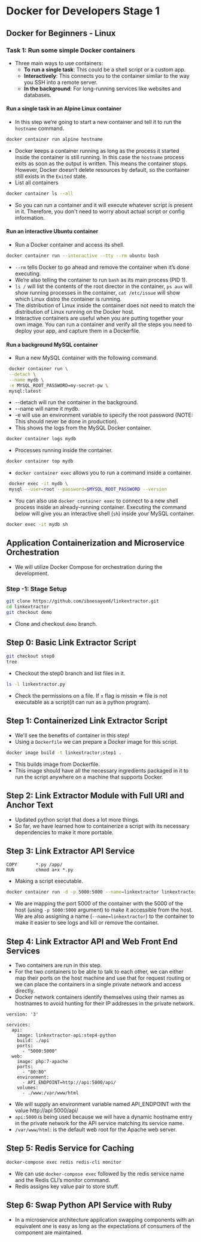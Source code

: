 # Docker for Developers Stage 1

## Docker for Beginners - Linux

### Task 1: Run some simple Docker containers
* Three main ways to use containers:
  * **To run a single task**: This could be a shell script or a custom app.
  * **Interactively**: This connects you to the container similar to the way you SSH into a remote server.
  * **In the background**: For long-running services like websites and databases.
#### Run a single task in an Alpine Linux container
* In this step we’re going to start a new container and tell it to run the `hostname` command.
```bash
docker container run alpine hostname
```
* Docker keeps a container running as long as the process it started inside the container is still running. In this case the `hostname` process exits as soon as the output is written. This means the container stops. However, Docker doesn’t delete resources by default, so the container still exists in the `Exited` state.
* List all containers
```bash
docker container ls --all
```
* So you can run a container and it will execute whatever script is present in it. Therefore, you don't need to worry about actual script or config information.

#### Run an interactive Ubuntu container
* Run a Docker container and access its shell.
```bash
docker container run --interactive --tty --rm ubuntu bash
```
* `--rm` tells Docker to go ahead and remove the container when it’s done executing.
* We’re also telling the container to run `bash` as its main process (PID 1).
* `ls /` will list the contents of the root director in the container, `ps aux` will show running processes in the container, `cat /etc/issue` will show which Linux distro the container is running.
* The distribution of Linux inside the container does not need to match the distribution of Linux running on the Docker host.
* Interactive containers are useful when you are putting together your own image. You can run a container and verify all the steps you need to deploy your app, and capture them in a Dockerfile.

#### Run a background MySQL container
* Run a new MySQL container with the following command.
```bash
 docker container run \
 --detach \
 --name mydb \
 -e MYSQL_ROOT_PASSWORD=my-secret-pw \
 mysql:latest
```
* --detach will run the container in the background.
* --name will name it mydb.
* -e will use an environment variable to specify the root password (NOTE: This should never be done in production).
* This shows the logs from the MySQL Docker container.
```bash
docker container logs mydb
```
* Processes running inside the container.
```bash
docker container top mydb
```
* `docker container exec` allows you to run a command inside a container.
```bash
 docker exec -it mydb \
 mysql --user=root --password=$MYSQL_ROOT_PASSWORD --version
 ```
 * You can also use `docker container exec` to connect to a new shell process inside an already-running container. Executing the command below will give you an interactive shell (`sh`) inside your MySQL container.
 ```bash
 docker exec -it mydb sh
 ```
 
 ## Application Containerization and Microservice Orchestration
 * We will utilize Docker Compose for orchestration during the development.
 ### Step -1: Stage Setup
 ```bash
git clone https://github.com/ibnesayeed/linkextractor.git
cd linkextractor
git checkout demo
```
* Clone and checkout `demo` branch.
## Step 0: Basic Link Extractor Script
```bash
git checkout step0
tree
```
* Checkout the step0 branch and list files in it.
```bash
ls -l linkextractor.py
```
* Check the permissions on a file. If `x` flag is missin => file is not executable as a script(it can run as a python program).
## Step 1: Containerized Link Extractor Script
* We'll see the benefits of container in this step!
* Using a `Dockerfile` we can prepare a Docker image for this script.
```bash
docker image build -t linkextractor:step1 .
```
* This builds image from Dockerfile.
* This image should have all the necessary ingredients packaged in it to run the script anywhere on a machine that supports Docker.

## Step 2: Link Extractor Module with Full URI and Anchor Text
* Updated python script that does a lot more things.
* So far, we have learned how to containerize a script with its necessary dependencies to make it more portable. 

## Step 3: Link Extractor API Service
```docker
COPY       *.py /app/
RUN        chmod a+x *.py
```
* Making a script executable.
```bash
docker container run -d -p 5000:5000 --name=linkextractor linkextractor:step3
```
* We are mapping the port 5000 of the container with the 5000 of the host (using `-p 5000:5000` argument) to make it accessible from the host. We are also assigning a name (`--name=linkextractor`) to the container to make it easier to see logs and kill or remove the container.

## Step 4: Link Extractor API and Web Front End Services
* Two containers are run in this step.
* For the two containers to be able to talk to each other, we can either map their ports on the host machine and use that for request routing or we can place the containers in a single private network and access directly. 
* Docker network containers identify themselves using their names as hostnames to avoid hunting for their IP addresses in the private network.
```docker
version: '3'

services:
  api:
    image: linkextractor-api:step4-python
    build: ./api
    ports:
      - "5000:5000"
  web:
    image: php:7-apache
    ports:
      - "80:80"
    environment:
      - API_ENDPOINT=http://api:5000/api/
    volumes:
      - ./www:/var/www/html
```      
* We will supply an environment variable named API_ENDPOINT with the value http://api:5000/api/
* `api:5000` is being used because we will have a dynamic hostname entry in the private network for the API service matching its service name.
* `/var/www/html`: is the default web root for the Apache web server.

## Step 5: Redis Service for Caching
```bash
docker-compose exec redis redis-cli monitor
```
* We can use `docker-compose exec` followed by the redis service name and the Redis CLI’s monitor command.
* Redis assigns key value pair to store stuff.

## Step 6: Swap Python API Service with Ruby
* In a microservice architecture application swapping components with an equivalent one is easy as long as the expectations of consumers of the component are maintained.
